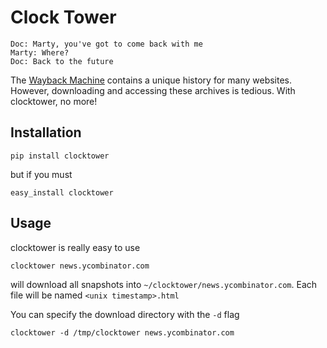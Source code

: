 # Clock Tower

    Doc: Marty, you've got to come back with me
    Marty: Where?
    Doc: Back to the future

The [Wayback Machine](http://www.archive.org/web/web.php) contains a unique history for many websites. However, downloading and accessing these archives is tedious. With clocktower, no more!

## Installation

    pip install clocktower

but if you must

    easy_install clocktower

## Usage

clocktower is really easy to use

    clocktower news.ycombinator.com

will download all snapshots into `~/clocktower/news.ycombinator.com`. Each file will be named `<unix timestamp>.html`

You can specify the download directory with the `-d` flag 

    clocktower -d /tmp/clocktower news.ycombinator.com
